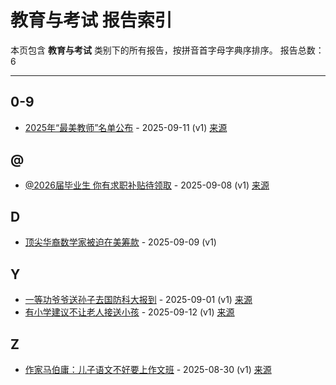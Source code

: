 # 教育与考试 报告索引

本页包含 **教育与考试** 类别下的所有报告，按拼音首字母字典序排序。
报告总数：6

---

## 0-9

- [2025年“最美教师”名单公布](2025nian-zui-mei-jiao-shi-ming-dan-gong-bu-2025-09-11--v1.md) - 2025-09-11 (v1) [来源](https://www.baidu.com/s?wd=2025%E5%B9%B4%E2%80%9C%E6%9C%80%E7%BE%8E%E6%95%99%E5%B8%88%E2%80%9D%E5%90%8D%E5%8D%95%E5%85%AC%E5%B8%83&sa=fyb_news&rsv_dl=fyb_news)

## @

- [@2026届毕业生 你有求职补贴待领取](2026jie-bi-ye-sheng-ni-you-qiu-zhi-bu-tie-dai-ling-qu-2025-09-08--v1.md) - 2025-09-08 (v1) [来源](https://www.baidu.com/s?wd=%402026%E5%B1%8A%E6%AF%95%E4%B8%9A%E7%94%9F+%E4%BD%A0%E6%9C%89%E6%B1%82%E8%81%8C%E8%A1%A5%E8%B4%B4%E5%BE%85%E9%A2%86%E5%8F%96&sa=fyb_news&rsv_dl=fyb_news)

## D

- [顶尖华裔数学家被迫在美筹款](ding-jian-hua-yi-shu-xue-jia-bei-po-zai-mei-chou-kuan-2025-09-09--v1.md) - 2025-09-09 (v1)

## Y

- [一等功爷爷送孙子去国防科大报到](yi-deng-gong-ye-ye-song-sun-zi-qu-guo-fang-ke-da-bao-dao-2025-09-01--v1.md) - 2025-09-01 (v1) [来源](https://www.baidu.com/s?wd=%E4%B8%80%E7%AD%89%E5%8A%9F%E7%88%B7%E7%88%B7%E9%80%81%E5%AD%99%E5%AD%90%E5%8E%BB%E5%9B%BD%E9%98%B2%E7%A7%91%E5%A4%A7%E6%8A%A5%E5%88%B0&sa=fyb_news&rsv_dl=fyb_news)
- [有小学建议不让老人接送小孩](you-xiao-xue-jian-yi-bu-rang-lao-ren-jie-song-xiao-hai-2025-09-12--v1.md) - 2025-09-12 (v1) [来源](https://www.baidu.com/s?wd=%E6%9C%89%E5%B0%8F%E5%AD%A6%E5%BB%BA%E8%AE%AE%E4%B8%8D%E8%AE%A9%E8%80%81%E4%BA%BA%E接送小孩&sa=fyb_news&rsv_dl=fyb_news)

## Z

- [作家马伯庸：儿子语文不好要上作文班](zuo-jia-ma-bo-yong-er-zi-yu-wen-bu-hao-yao-shang-zuo-wen-ban-2025-08-30--v1.md) - 2025-08-30 (v1) [来源](https://www.baidu.com/s?wd=%E4%BD%9C%E5%AE%B6%E9%A9%AC%E4%BC%AF%E5%BA%B8%EF%BC%9A%E5%84%BF%E5%AD%90%E8%AF%AD%E6%96%87%E4%B8%8D%E5%A5%BD%E8%A6%81%E4%B8%8A%E4%BD%9C%E6%96%87%E7%8F%AD&sa=fyb_news&rsv_dl=fyb_news)
